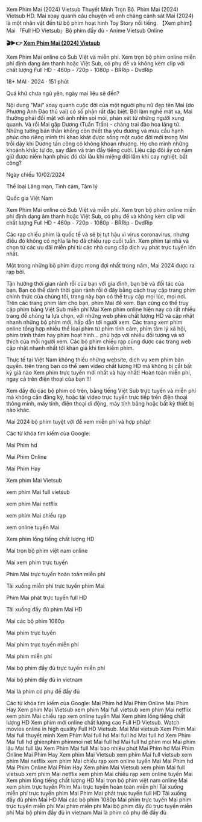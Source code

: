 <p dir="auto">Xem Phim Mai (2024) Vietsub Thuyết Minh Trọn Bộ. Phim Mai (2024) Vietsub HD. Mai xoay quanh câu chuyện về anh chàng cảnh sát Mai (2024) là một nhân vật đến từ bộ phim hoạt hình Toy Story nổi tiếng. 【Xem phim】Mai 「Full HD Vietsub」Bộ phim đầy đủ - Anime Vietsub Online</p>

<p dir="auto"><b>🎬▶👉 <a href="https://t.co/0GWbFp6TU0" rel="nofollow">Xem Phim Mai (2024) Vietsub</a></b></p>

<p dir="auto">Xem Phim Mai online có Sub Việt và miễn phí. Xem trọn bộ phim online miễn phí định dạng âm thanh hoặc Việt Sub, có phụ đề và không kèm clip với chất lượng Full HD - 460p - 720p - 1080p - BRRip - DvdRip</p>


<p dir="auto">18+ MAI · 2024 · 151 phút</p>
<p dir="auto">Quá khứ chưa ngủ yên, ngày mai liệu sẽ đến?</p>
<p dir="auto">Nội dung "Mai" xoay quanh cuộc đời của một người phụ nữ đẹp tên Mai (do Phương Anh Đào thủ vai) có số phận rất đặc biệt. Bởi làm nghề mát xa, Mai thường phải đối mặt với ánh nhìn soi mói, phán xét từ những người xung quanh. Và rồi Mai gặp Dương (Tuấn Trần) - chàng trai đào hoa lãng tử. Những tưởng bản thân không còn thiết tha yêu đương và mưu cầu hạnh phúc cho riêng mình thì khao khát được sống một cuộc đời mới trong Mai trỗi dậy khi Dương tấn công cô không khoan nhượng. Họ cho mình những khoảnh khắc tự do, say đắm và tràn đầy tiếng cười. Liệu cặp đôi ấy có nắm giữ được niềm hạnh phúc đó dài lâu khi miệng đời lắm khi cay nghiệt, bất công?</p>
<p dir="auto">Ngày chiếu 10/02/2024</p>
<p dir="auto">Thể loại Lãng mạn, Tình cảm, Tâm lý</p>
<p dir="auto">Quốc gia Việt Nam</p>
<p dir="auto">Xem Phim Mai online có Sub Việt và miễn phí. Xem trọn bộ phim online miễn phí định dạng âm thanh hoặc Việt Sub, có phụ đề và không kèm clip với chất lượng Full HD - 460p - 720p - 1080p - BRRip - DvdRip</p>
<p dir="auto">Các rạp chiếu phim là quốc tế và sẽ bị tụt hậu vì virus coronavirus, nhưng điều đó không có nghĩa là họ đã chiếu rạp cuối tuần. Xem phim tại nhà và chọn từ các ưu đãi miễn phí từ các nhà cung cấp dịch vụ phát trực tuyến lớn nhất.</p>
<p dir="auto">Một trong những bộ phim được mong đợi nhất trong năm, Mai 2024 được ra rạp bởi.</p>
<p dir="auto">Tận hưởng thời gian rảnh rỗi của bạn với gia đình, bạn bè và đối tác của bạn. Bạn có thể dành thời gian rảnh rỗi ở đây bằng cách truy cập trang phim chính thức của chúng tôi, trang này bạn có thể truy cập mọi lúc, mọi nơi. Trên các trang phim làm cho bạn, phim Mai để xem. Bạn cũng có thể truy cập phim bằng Việt Sub miễn phí Mai Xem phim online hiện nay có rất nhiều trang để chúng ta lựa chọn, với những web phim chất lượng HD và cập nhật nhanh những bộ phim mới, hấp dẫn tới người xem. Các trang xem phim online tổng hợp nhiều thể loại phim từ phim tình cảm, phim tâm lý xã hội, phim trinh thám hay phim hoạt hình… phù hợp với nhiều đối tượng và sở thích của mỗi người xem. Các bộ phim chiếu rạp cũng được các trang web cập nhật nhanh nhất tới khán giả khi tìm kiếm phim.</p>
<p dir="auto">Thực tế tại Việt Nam không thiếu những website, dịch vụ xem phim bản quyền. trên trang bạn có thể xem video chất lượng HD mà không bị cắt bất kỳ giá nào Xem phim trực tuyến mới nhất và hay nhất! Hoàn toàn miễn phí, ngay cả trên điện thoại của bạn !!!</p>
<p dir="auto">Xem đầy đủ các bộ phim có trên, bằng tiếng Việt Sub trực tuyến và miễn phí mà không cần đăng ký, hoặc tải video trực tuyến trực tiếp trên điện thoại thông minh, máy tính, điện thoại di động, máy tính bảng hoặc bất kỳ thiết bị nào khác.</p>
<p dir="auto">Mai 2024 bộ phim tuyệt vời để xem miễn phí và hợp pháp!</p>
<p dir="auto">Các từ khóa tìm kiếm của Google:</p>
<p dir="auto">Mai Phim hd</p>
<p dir="auto">Mai Phim Online</p>
<p dir="auto">Mai Phim Hay</p>
<p dir="auto">Xem phim Mai Vietsub</p>
<p dir="auto">xem phim Mai full vietsub</p>
<p dir="auto">xem phim Mai netflix</p>
<p dir="auto">xem phim Mai chiếu rạp</p>
<p dir="auto">xem online tuyến Mai</p>
<p dir="auto">Xem phim lồng tiếng chất lượng HD</p>
<p dir="auto">Mai trọn bộ phim việt nam online</p>
<p dir="auto">Mai xem phim trực tuyến</p>
<p dir="auto">Phim Mai trực tuyến hoàn toàn miễn phí</p>
<p dir="auto">Tải xuống miễn phí trực tuyến phim Mai</p>
<p dir="auto">Phim Mai phát trực tuyến full HD</p>
<p dir="auto">Tải xuống đầy đủ phim Mai HD</p>
<p dir="auto">Mai các bộ phim 1080p</p>
<p dir="auto">Mai phim trực tuyến</p>
<p dir="auto">Mai phim trực tuyến miễn phí</p>
<p dir="auto">Mai phim miễn phí</p>
<p dir="auto">Mai bộ phim đầy đủ trực tuyến miễn phí</p>
<p dir="auto">Mai bộ phim đầy đủ in vietnam</p>
<p dir="auto">Mai là phim có phụ đề đầy đủ</p>
<p dir="auto">Các từ khóa tìm kiếm của Google: Mai Phim hd Mai Phim Online Mai Phim Hay Xem phim Mai Vietsub xem phim Mai full vietsub xem phim Mai netflix xem phim Mai chiếu rạp xem online tuyến Mai Xem phim lồng tiếng chất lượng HD Xem phim mới online chất lượng cao Full HD Vietsub. Watch movies online in high quality Full HD Vietsub. Mai Mai vietsub Xem Phim Mai Mai full thuyết minh Xem Phim Mai full hd Mai full hd Mai full hd Xem Phim Mai full hd ghienphim phimmoi net Mai full hd Mai full hd phim moi Mai phim lậu Mai full lậu Xem Phim Mai full Mai bao nhiêu phút Mai Phim hd Mai Phim Online Mai Phim Hay Xem phim Mai Vietsub xem phim Mai full vietsub xem phim Mai netflix xem phim Mai chiếu rạp xem online tuyến Mai Mai Phim hd Mai Phim Online Mai Phim Hay Xem phim Mai Vietsub xem phim Mai full vietsub xem phim Mai netflix xem phim Mai chiếu rạp xem online tuyến Mai Xem phim lồng tiếng chất lượng HD Mai trọn bộ phim việt nam online Mai xem phim trực tuyến Phim Mai trực tuyến hoàn toàn miễn phí Tải xuống miễn phí trực tuyến phim Mai Phim Mai phát trực tuyến full HD Tải xuống đầy đủ phim Mai HD Mai các bộ phim 1080p Mai phim trực tuyến Mai phim trực tuyến miễn phí Mai phim miễn phí Mai bộ phim đầy đủ trực tuyến miễn phí Mai bộ phim đầy đủ in vietnam Mai là phim có phụ đề đầy đủ</p>
